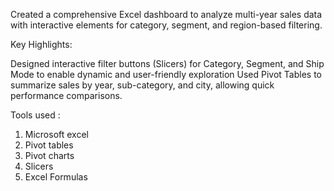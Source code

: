 Created a comprehensive Excel dashboard to analyze multi-year sales data with interactive elements for category, segment, and region-based filtering.

Key Highlights:

Designed interactive filter buttons (Slicers) for Category, Segment, and Ship Mode to enable dynamic and user-friendly exploration
Used Pivot Tables to summarize sales by year, sub-category, and city, allowing quick performance comparisons.

Tools used :
1. Microsoft excel
2. Pivot tables
3. Pivot charts
4. Slicers
5. Excel Formulas

